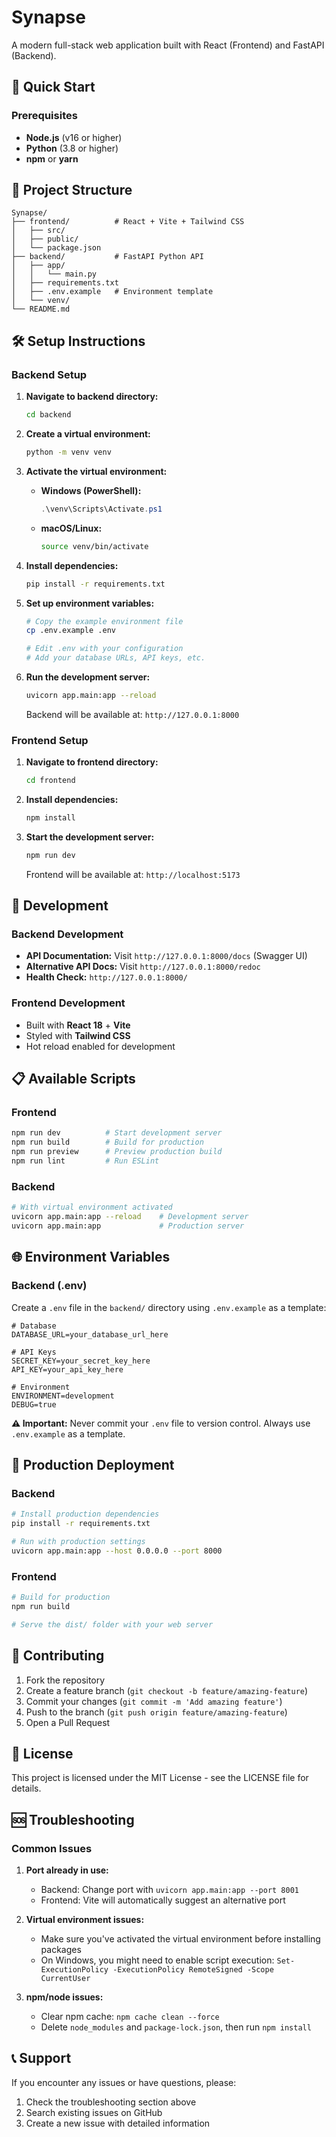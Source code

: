 # Synapse

A modern full-stack web application built with React (Frontend) and FastAPI (Backend).

## 🚀 Quick Start

### Prerequisites
- **Node.js** (v16 or higher)
- **Python** (3.8 or higher)
- **npm** or **yarn**

## 📁 Project Structure

```
Synapse/
├── frontend/          # React + Vite + Tailwind CSS
│   ├── src/
│   ├── public/
│   └── package.json
├── backend/           # FastAPI Python API
│   ├── app/
│   │   └── main.py
│   ├── requirements.txt
│   ├── .env.example   # Environment template
│   └── venv/
└── README.md
```

## 🛠️ Setup Instructions

### Backend Setup

1. **Navigate to backend directory:**
   ```bash
   cd backend
   ```

2. **Create a virtual environment:**
   ```bash
   python -m venv venv
   ```

3. **Activate the virtual environment:**
   - **Windows (PowerShell):**
     ```powershell
     .\venv\Scripts\Activate.ps1
     ```
   - **macOS/Linux:**
     ```bash
     source venv/bin/activate
     ```

4. **Install dependencies:**
   ```bash
   pip install -r requirements.txt
   ```

5. **Set up environment variables:**
   ```bash
   # Copy the example environment file
   cp .env.example .env
   
   # Edit .env with your configuration
   # Add your database URLs, API keys, etc.
   ```

6. **Run the development server:**
   ```bash
   uvicorn app.main:app --reload
   ```
   
   Backend will be available at: `http://127.0.0.1:8000`

### Frontend Setup

1. **Navigate to frontend directory:**
   ```bash
   cd frontend
   ```

2. **Install dependencies:**
   ```bash
   npm install
   ```

3. **Start the development server:**
   ```bash
   npm run dev
   ```
   
   Frontend will be available at: `http://localhost:5173`

## 🔧 Development

### Backend Development
- **API Documentation:** Visit `http://127.0.0.1:8000/docs` (Swagger UI)
- **Alternative API Docs:** Visit `http://127.0.0.1:8000/redoc`
- **Health Check:** `http://127.0.0.1:8000/`

### Frontend Development
- Built with **React 18** + **Vite**
- Styled with **Tailwind CSS**
- Hot reload enabled for development

## 📋 Available Scripts

### Frontend
```bash
npm run dev          # Start development server
npm run build        # Build for production
npm run preview      # Preview production build
npm run lint         # Run ESLint
```

### Backend
```bash
# With virtual environment activated
uvicorn app.main:app --reload    # Development server
uvicorn app.main:app             # Production server
```

## 🌐 Environment Variables

### Backend (.env)
Create a `.env` file in the `backend/` directory using `.env.example` as a template:

```env
# Database
DATABASE_URL=your_database_url_here

# API Keys
SECRET_KEY=your_secret_key_here
API_KEY=your_api_key_here

# Environment
ENVIRONMENT=development
DEBUG=true
```

**⚠️ Important:** Never commit your `.env` file to version control. Always use `.env.example` as a template.

## 🚀 Production Deployment

### Backend
```bash
# Install production dependencies
pip install -r requirements.txt

# Run with production settings
uvicorn app.main:app --host 0.0.0.0 --port 8000
```

### Frontend
```bash
# Build for production
npm run build

# Serve the dist/ folder with your web server
```

## 🤝 Contributing

1. Fork the repository
2. Create a feature branch (`git checkout -b feature/amazing-feature`)
3. Commit your changes (`git commit -m 'Add amazing feature'`)
4. Push to the branch (`git push origin feature/amazing-feature`)
5. Open a Pull Request

## 📝 License

This project is licensed under the MIT License - see the LICENSE file for details.

## 🆘 Troubleshooting

### Common Issues

1. **Port already in use:**
   - Backend: Change port with `uvicorn app.main:app --port 8001`
   - Frontend: Vite will automatically suggest an alternative port

2. **Virtual environment issues:**
   - Make sure you've activated the virtual environment before installing packages
   - On Windows, you might need to enable script execution: `Set-ExecutionPolicy -ExecutionPolicy RemoteSigned -Scope CurrentUser`

3. **npm/node issues:**
   - Clear npm cache: `npm cache clean --force`
   - Delete `node_modules` and `package-lock.json`, then run `npm install`

## 📞 Support

If you encounter any issues or have questions, please:
1. Check the troubleshooting section above
2. Search existing issues on GitHub
3. Create a new issue with detailed information